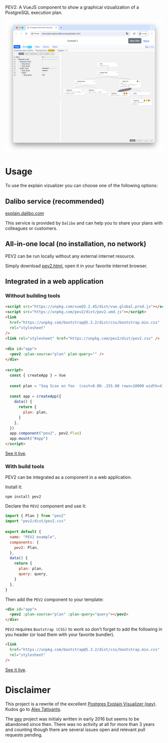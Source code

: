 PEV2: A VueJS component to show a graphical vizualization of a PostgreSQL execution
plan.

![PEV2 screenshot](pev2_screenshot.png)

# Usage

To use the explain vizualizer you can choose one of the following options:

## Dalibo service (recommended)

[explain.dalibo.com](https://explain.dalibo.com)

This service is provided by `Dalibo` and can help you to share your plans with
colleagues or customers.

## All-in-one local (no installation, no network)

PEV2 can be run locally without any external internet resource.

Simply download
[pev2.html](https://www.github.com/dalibo/pev2/releases/latest/download/pev2.html),
open it in your favorite internet browser.

## Integrated in a web application

### Without building tools

```html
<script src="https://unpkg.com/vue@3.2.45/dist/vue.global.prod.js"></script>
<script src="https://unpkg.com/pev2/dist/pev2.umd.js"></script>
<link
  href="https://unpkg.com/bootstrap@5.3.2/dist/css/bootstrap.min.css"
  rel="stylesheet"
/>
<link rel="stylesheet" href="https://unpkg.com/pev2/dist/pev2.css" />

<div id="app">
  <pev2 :plan-source="plan" plan-query="" />
</div>

<script>
  const { createApp } = Vue

  const plan = "Seq Scan on foo  (cost=0.00..155.00 rows=10000 width=4)"

  const app = createApp({
    data() {
      return {
        plan: plan,
      }
    },
  })
  app.component("pev2", pev2.Plan)
  app.mount("#app")
</script>
```

[See it live](https://stackblitz.com/edit/pev2-vanilla).

### With build tools

PEV2 can be integrated as a component in a web application.

Install it:

```
npm install pev2
```

Declare the `PEV2` component and use it:

```javascript
import { Plan } from "pev2"
import "pev2/dist/pev2.css"

export default {
  name: "PEV2 example",
  components: {
    pev2: Plan,
  },
  data() {
    return {
      plan: plan,
      query: query,
    }
  },
}
```

Then add the `PEV2` component to your template:

```html
<div id="app">
  <pev2 :plan-source="plan" :plan-query="query"></pev2>
</div>
```

`PEV2` requires `Bootstrap (CSS)` to work so don't forget to
add the following in you header (or load them with your favorite bundler).

```html
<link
  href="https://unpkg.com/bootstrap@5.3.2/dist/css/bootstrap.min.css"
  rel="stylesheet"
/>
```

[See it live](https://stackblitz.com/edit/pev2-vite).

# Disclaimer

This project is a rewrite of the excellent [Postgres Explain Visualizer
(pev)][pev]. Kudos go to [Alex Tatiyants][atatiyan].

The [pev][pev] project was initialy written in early 2016 but seems to be
abandoned since then. There was no activity at all for more than 3 years and
counting though there are several issues open and relevant pull requests
pending.

[pev]: https://github.com/AlexTatiyants/pev
[atatiyan]: https://github.com/AlexTatiyants
[demo]: https://dalibo.github.io/pev2
[explain.dali.bo]: https://explain.dalibo.com
